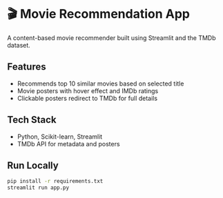 # 🎬 Movie Recommendation App

A content-based movie recommender built using Streamlit and the TMDb dataset.

## Features
- Recommends top 10 similar movies based on selected title
- Movie posters with hover effect and IMDb ratings
- Clickable posters redirect to TMDb for full details

## Tech Stack
- Python, Scikit-learn, Streamlit
- TMDb API for metadata and posters

## Run Locally
```bash
pip install -r requirements.txt
streamlit run app.py